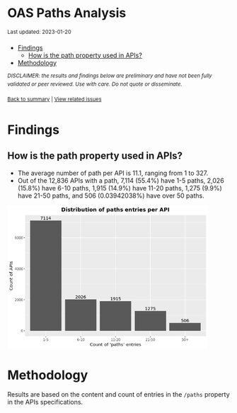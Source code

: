 OAS Paths Analysis
================
<sup>Last updated: 2023-01-20</sup>

- <a href="#findings" id="toc-findings">Findings</a>
  - <a href="#how-is-the-path-property-used-in-apis"
    id="toc-how-is-the-path-property-used-in-apis">How is the path property
    used in APIs?</a>
- <a href="#methodology" id="toc-methodology">Methodology</a>

<sup>*DISCLAIMER: the results and findings below are preliminary and
have not been fully validated or peer reviewed. Use with care. Do not
quote or disseminate.*</sup>

<sup>[Back to summary](oas_summary.md) \| [View related
issues](https://github.com/postman-open-technologies/knowledge-base/labels/oas%3Apaths)</sup>

# Findings

## How is the path property used in APIs?

- The average number of path per API is 11.1, ranging from 1 to 327.
- Out of the 12,836 APIs with a path, 7,114 (55.4%) have 1-5 paths,
  2,026 (15.8%) have 6-10 paths, 1,915 (14.9%) have 11-20 paths, 1,275
  (9.9%) have 21-50 paths, and 506 (0.03942038%) have over 50 paths.

<img src="oas_paths_files/figure-gfm/oas_paths_buckets_barplot-1.png" width="90%" />

# Methodology

Results are based on the content and count of entries in the `/paths`
property in the APIs specifications.
